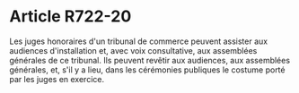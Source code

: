 # Article R722-20

Les juges honoraires d'un tribunal de commerce peuvent assister aux audiences d'installation et, avec voix consultative, aux assemblées générales de ce tribunal. Ils peuvent revêtir aux audiences, aux assemblées générales, et, s'il y a lieu, dans les cérémonies publiques le costume porté par les juges en exercice.